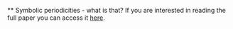 ** Symbolic periodicities - what is that?
If you are interested in reading the full paper you can access it [here]().
